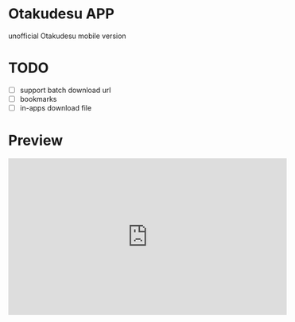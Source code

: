 # Otakudesu APP
unofficial Otakudesu mobile version

# TODO
- [ ] support batch download url
- [ ] bookmarks
- [ ] in-apps download file

# Preview
<iframe width="560" height="315" src="https://www.youtube.com/embed/Q02h3vnFaSU" title="YouTube video player" frameborder="0" allow="accelerometer; autoplay; clipboard-write; encrypted-media; gyroscope; picture-in-picture" allowfullscreen></iframe>